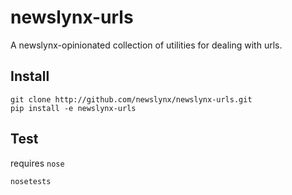 newslynx-urls
========
A newslynx-opinionated collection of utilities for dealing with urls.


## Install
```
git clone http://github.com/newslynx/newslynx-urls.git
pip install -e newslynx-urls
```

## Test
requires `nose`
```
nosetests
```

